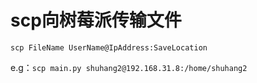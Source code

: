 # scp向树莓派传输文件

```
scp FileName UserName@IpAddress:SaveLocation
```

e.g：`scp main.py shuhang2@192.168.31.8:/home/shuhang2`